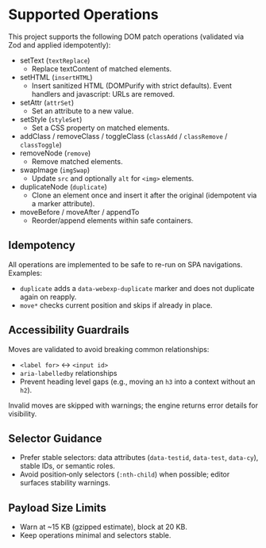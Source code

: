 # Supported Operations

This project supports the following DOM patch operations (validated via Zod and applied idempotently):

- setText (`textReplace`)
  - Replace textContent of matched elements.
- setHTML (`insertHTML`)
  - Insert sanitized HTML (DOMPurify with strict defaults). Event handlers and javascript: URLs are removed.
- setAttr (`attrSet`)
  - Set an attribute to a new value.
- setStyle (`styleSet`)
  - Set a CSS property on matched elements.
- addClass / removeClass / toggleClass (`classAdd` / `classRemove` / `classToggle`)
- removeNode (`remove`)
  - Remove matched elements.
- swapImage (`imgSwap`)
  - Update `src` and optionally `alt` for `<img>` elements.
- duplicateNode (`duplicate`)
  - Clone an element once and insert it after the original (idempotent via a marker attribute).
- moveBefore / moveAfter / appendTo
  - Reorder/append elements within safe containers.

## Idempotency

All operations are implemented to be safe to re-run on SPA navigations. Examples:
- `duplicate` adds a `data-webexp-duplicate` marker and does not duplicate again on reapply.
- `move*` checks current position and skips if already in place.

## Accessibility Guardrails

Moves are validated to avoid breaking common relationships:
- `<label for>` ↔ `<input id>`
- `aria-labelledby` relationships
- Prevent heading level gaps (e.g., moving an `h3` into a context without an `h2`).

Invalid moves are skipped with warnings; the engine returns error details for visibility.

## Selector Guidance

- Prefer stable selectors: data attributes (`data-testid`, `data-test`, `data-cy`), stable IDs, or semantic roles.
- Avoid position‑only selectors (`:nth-child`) when possible; editor surfaces stability warnings.

## Payload Size Limits

- Warn at ~15 KB (gzipped estimate), block at 20 KB.
- Keep operations minimal and selectors stable.
